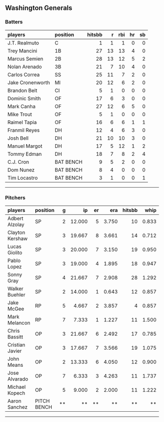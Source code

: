 ## Washington Generals

### Batters

 
|players          |position  | hitsbb|  r| rbi| hr| sb| 
|:----------------|:---------|------:|--:|---:|--:|--:| 
|J.T. Realmuto    |C         |      1|  1|   1|  0|  0| 
|Trey Mancini     |1B        |     27| 13|  13|  4|  0| 
|Marcus Semien    |2B        |     28| 13|  12|  5|  2| 
|Nolan Arenado    |3B        |     21|  7|  10|  4|  0| 
|Carlos Correa    |SS        |     25| 11|   7|  2|  0| 
|Jake Cronenworth |MI        |     20| 12|   6|  2|  0| 
|Brandon Belt     |CI        |      5|  1|   0|  0|  0| 
|Dominic Smith    |OF        |     17|  6|   3|  0|  0| 
|Mark Canha       |OF        |     27| 12|   6|  5|  0| 
|Mike Trout       |OF        |      5|  1|   0|  0|  0| 
|Raimel Tapia     |OF        |     16|  6|   6|  1|  1| 
|Franmil Reyes    |DH        |     12|  4|   6|  3|  0| 
|Josh Bell        |DH        |     21| 10|  10|  3|  0| 
|Manuel Margot    |DH        |     17|  5|  12|  1|  2| 
|Tommy Edman      |DH        |     18|  7|   8|  2|  4| 
|C.J. Cron        |BAT BENCH |      9|  5|   2|  0|  0| 
|Dom Nunez        |BAT BENCH |      8|  4|   0|  0|  0| 
|Tim Locastro     |BAT BENCH |      3|  1|   0|  0|  1| 

* * *

### Pitchers

 
|players         |position    |  g|     ip| er|   era| hitsbb|  whip| so|  w| sv| 
|:---------------|:-----------|--:|------:|--:|-----:|------:|-----:|--:|--:|--:| 
|Adbert Alzolay  |SP          |  2| 12.000|  5| 3.750|     10| 0.833|  9|  1|  0| 
|Clayton Kershaw |SP          |  3| 19.667|  8| 3.661|     14| 0.712| 25|  2|  0| 
|Lucas Giolito   |SP          |  3| 20.000|  7| 3.150|     19| 0.950| 23|  2|  0| 
|Pablo Lopez     |SP          |  3| 19.000|  4| 1.895|     18| 0.947| 16|  1|  0| 
|Sonny Gray      |SP          |  4| 21.667|  7| 2.908|     28| 1.292| 21|  1|  0| 
|Walker Buehler  |SP          |  2| 14.000|  1| 0.643|     12| 0.857| 12|  2|  0| 
|Jake McGee      |RP          |  5|  4.667|  2| 3.857|      4| 0.857|  3|  0|  1| 
|Mark Melancon   |RP          |  7|  7.333|  1| 1.227|     11| 1.500|  5|  0|  6| 
|Chris Bassitt   |OP          |  3| 21.667|  6| 2.492|     17| 0.785| 21|  2|  0| 
|Cristian Javier |OP          |  3| 17.667|  7| 3.566|     19| 1.075| 20|  0|  0| 
|John Means      |OP          |  2| 13.333|  6| 4.050|     12| 0.900| 11|  0|  0| 
|Jose Alvarado   |OP          |  7|  6.333|  3| 4.263|     11| 1.737|  7|  2|  0| 
|Michael Kopech  |OP          |  5|  9.000|  2| 2.000|     11| 1.222| 10|  0|  0| 
|Aaron Sanchez   |PITCH BENCH | **|     **| **|    **|     **|    **| **| **| **| 


* * *


